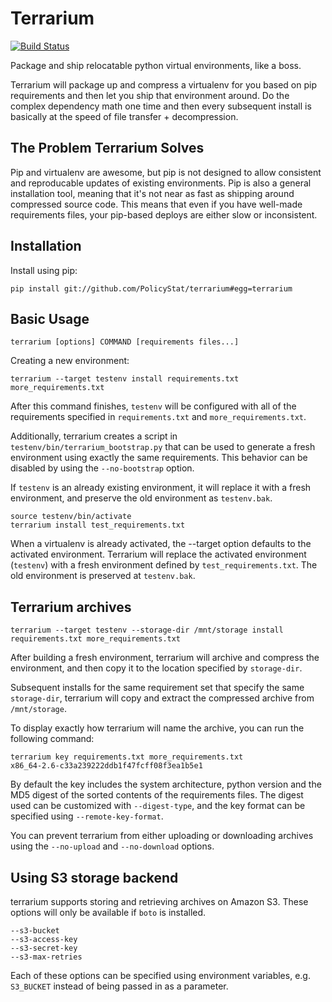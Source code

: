 # Terrarium

[![Build Status](https://secure.travis-ci.org/PolicyStat/terrarium.png)](http://travis-ci.org/PolicyStat/terrarium)

Package and ship relocatable python virtual environments, like a boss.

Terrarium will package up and compress a virtualenv for you based on pip
requirements and then let you ship that environment around.  Do the
complex dependency math one time and then every subsequent install is
basically at the speed of file transfer + decompression.

## The Problem Terrarium Solves

Pip and virtualenv are awesome, but pip is not designed to allow
consistent and reproducable updates of existing environments.  Pip is
also a general installation tool, meaning that it's not near as fast as
shipping around compressed source code.  This means that even if you
have well-made requirements files, your pip-based deploys are either
slow or inconsistent.

## Installation

Install using pip:

    pip install git://github.com/PolicyStat/terrarium#egg=terrarium

## Basic Usage

    terrarium [options] COMMAND [requirements files...]

Creating a new environment:

    terrarium --target testenv install requirements.txt more_requirements.txt

After this command finishes, `testenv` will be configured with all of
the requirements specified in `requirements.txt` and
`more_requirements.txt`.

Additionally, terrarium creates a script in `testenv/bin/terrarium_bootstrap.py` that can be used to generate a fresh environment using exactly the same requirements. This behavior can be disabled by using the `--no-bootstrap` option.

If `testenv` is an already existing environment, it will replace it with a fresh environment, and preserve the old environment as `testenv.bak`.

    source testenv/bin/activate
    terrarium install test_requirements.txt

When a virtualenv is already activated, the --target option defaults to
the activated environment. Terrarium will replace the activated
environment (`testenv`) with a fresh environment defined by `test_requirements.txt`.
The old environment is preserved at `testenv.bak`.

## Terrarium archives

    terrarium --target testenv --storage-dir /mnt/storage install requirements.txt more_requirements.txt

After building a fresh environment, terrarium will archive and compress
the environment, and then copy it to the location specified by
`storage-dir`.

Subsequent installs for the same requirement set that specify the same
`storage-dir`, terrarium will copy and extract the compressed archive
from `/mnt/storage`.

To display exactly how terrarium will name the archive, you can run the
following command:

    terrarium key requirements.txt more_requirements.txt
    x86_64-2.6-c33a239222ddb1f47fcff08f3ea1b5e1

By default the key includes the system architecture, python version and
the MD5 digest of the sorted contents of the requirements files. The
digest used can be customized with `--digest-type`, and the key format
can be specified using `--remote-key-format`.

You can prevent terrarium from either uploading or downloading archives
using the `--no-upload` and `--no-download` options.

## Using S3 storage backend

terrarium supports storing and retrieving archives on Amazon S3. These
options will only be available if `boto` is installed.

    --s3-bucket
    --s3-access-key
    --s3-secret-key
    --s3-max-retries

Each of these options can be specified using environment variables, e.g.
`S3_BUCKET` instead of being passed in as a parameter.
